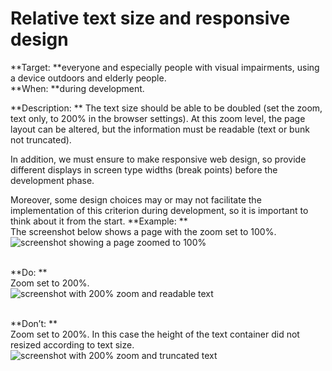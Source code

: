 # Relative text size and responsive design

<script>$(document).ready(function () {
    setBreadcrumb([
        {"label":"Themed WCAG index - Design", "url": "./incontournables.html"},
        {"label":"Relative text size and responsive design"}
    ]);
});</script>

<span data-menuitem="incontournables"></span>

**Target: **everyone and especially people with visual impairments, using a device outdoors and elderly people.  
**When: **during development.

**Description: **
The text size should be able to be doubled (set the zoom, text only, to 200% in the browser settings). At this zoom level, the page layout can be altered, but the information must be readable (text or bunk not truncated).

In addition, we must ensure to make responsive web design, so provide different displays in screen type widths (break points) before the development phase.

Moreover, some design choices may or may not facilitate the implementation of this criterion during development, so it is important to think about it from the start.
**Example: **    
The screenshot below shows a page with the zoom set to 100%.  
![screenshot showing a page zoomed to 100%](images/zoom.png)    
  
&nbsp;  
**Do: **  
Zoom set to 200%.  
![screenshot with 200% zoom and readable text](images/zoom-ok.png)    
  
&nbsp;  
**Don’t: **  
Zoom set to 200%. In this case the height of the text container did not resized according to text size.  
![screenshot with 200% zoom and truncated text](images/zoom-ko.png)  


<!--  This file is part of a11y-guidelines | Our vision of mobile & web accessibility guidelines and best practices, with valid/invalid examples.
 Copyright (C) 2016  Orange SA
 See the Creative Commons Legal Code Attribution-ShareAlike 3.0 Unported License for more details (LICENSE file). -->